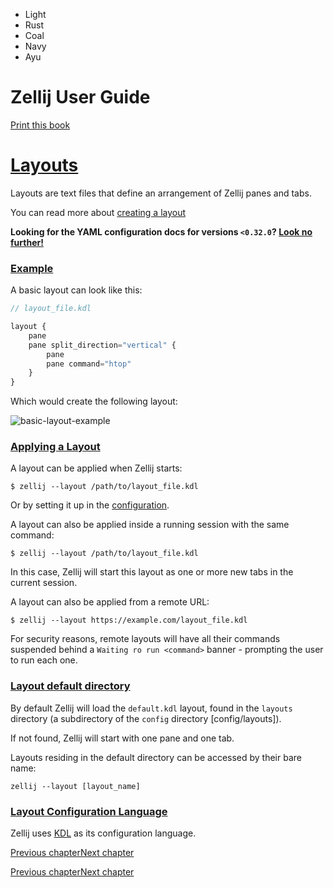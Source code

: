 - Light
- Rust
- Coal
- Navy
- Ayu

# Zellij User Guide

[Print this book](print.html "Print this book")

# [Layouts](layouts.html\#layouts)

Layouts are text files that define an arrangement of Zellij panes and tabs.

You can read more about [creating a layout](creating-a-layout.html)

**Looking for the YAML configuration docs for versions `<0.32.0`? [Look no further!](../old-documentation.html)**

### [Example](layouts.html\#example)

A basic layout can look like this:

```javascript
// layout_file.kdl

layout {
    pane
    pane split_direction="vertical" {
        pane
        pane command="htop"
    }
}

```

Which would create the following layout:

![basic-layout-example](img/basic-layout-example.png)

### [Applying a Layout](layouts.html\#applying-a-layout)

A layout can be applied when Zellij starts:

```
$ zellij --layout /path/to/layout_file.kdl

```

Or by setting it up in the [configuration](configuration.html).

A layout can also be applied inside a running session with the same command:

```
$ zellij --layout /path/to/layout_file.kdl

```

In this case, Zellij will start this layout as one or more new tabs in the current session.

A layout can also be applied from a remote URL:

```
$ zellij --layout https://example.com/layout_file.kdl

```

For security reasons, remote layouts will have all their commands suspended behind a `Waiting ro run <command>` banner - prompting the user to run each one.

### [Layout default directory](layouts.html\#layout-default-directory)

By default Zellij will load the `default.kdl` layout, found in the `layouts` directory (a subdirectory of the `config` directory \[config/layouts\]).

If not found, Zellij will start with one pane and one tab.

Layouts residing in the default directory can be accessed by their bare name:

```
zellij --layout [layout_name]

```

### [Layout Configuration Language](layouts.html\#layout-configuration-language)

Zellij uses [KDL](https://kdl.dev) as its configuration language.

[Previous chapter](zellij-pipe.html "Previous chapter")[Next chapter](creating-a-layout.html "Next chapter")

[Previous chapter](zellij-pipe.html "Previous chapter")[Next chapter](creating-a-layout.html "Next chapter")

